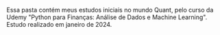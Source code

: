 Essa pasta contém meus estudos iniciais no mundo Quant, pelo curso da Udemy
"Python para Finanças: Análise de Dados e Machine Learning". Estudo realizado
em janeiro de 2024.
